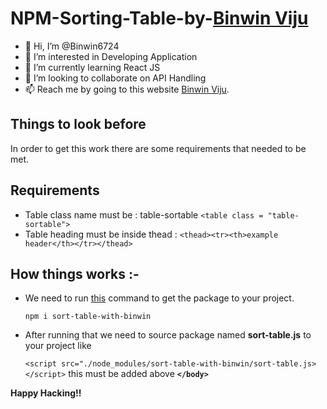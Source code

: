 # NPM-Sorting-Table-by-[Binwin Viju](https://binwinviju.co.in/ "Visit Binwin Viju website")
- 👋 Hi, I’m @Binwin6724
- 👀 I’m interested in Developing Application
- 🌱 I’m currently learning React JS
- 💞️ I’m looking to collaborate on API Handling
- 📫 Reach me by going to this website [Binwin Viju](https://binwinviju.co.in/ "Visit Binwin Viju website").

## Things to look before

In order to get this work there are some requirements that needed to be met.

## Requirements
* Table class name must be : table-sortable ```<table class = "table-sortable">```
* Table heading must be inside thead : ```<thead><tr><th>example header</th></tr></thead>```

## How things works :-
* We need to run [this](https://www.npmjs.com/package/sort-table-with-binwin "sort-table-with-binwin") command to get the package to your project.

    ```npm i sort-table-with-binwin``` 


* After running that we need to source package named **sort-table.js** to your project like 

    ```<script src="./node_modules/sort-table-with-binwin/sort-table.js></script>```
  this must be added above **```</body>```**  
    
 **Happy Hacking!!**
